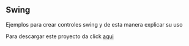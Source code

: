 ## Swing

Ejemplos para crear controles swing y de esta manera explicar su uso

Para descargar este proyecto da click [aqui](https://downgit.github.io/#/home?url=https://github.com/jyuler/curso-poo/tree/eventos/swing)